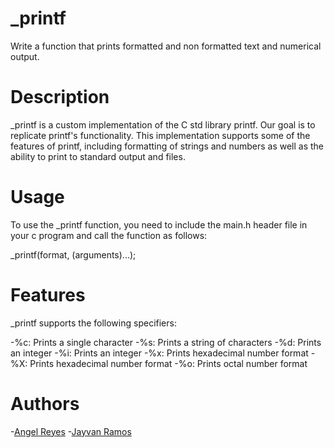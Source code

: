 # _printf
Write a function that prints formatted and non formatted text and numerical output.

# Description
\_printf is a custom implementation of the C std library printf. Our goal is to 
replicate printf's functionality. This implementation supports some of the features of
printf, including formatting of strings and numbers as well as the ability to print to 
standard output and files.

# Usage
To use the \_printf function, you need to include the main.h header file in your c 
program and call the function as follows:

\_printf(format, (arguments)...);

# Features
\_printf supports the following specifiers:

-%c: Prints a single character
-%s: Prints a string of characters
-%d: Prints an integer
-%i: Prints an integer
-%x: Prints hexadecimal number format
-%X: Prints hexadecimal number format
-%o: Prints octal number format

# Authors
-[Angel Reyes](https://github.com/areyes-hub)
-[Jayvan Ramos](https://github.com/Jayvan23)
